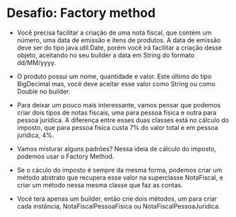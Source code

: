 ﻿#  Desafio: Factory method

* Você precisa facilitar a criação de uma nota fiscal, que contém um número, uma data de emissão e itens de produtos.
A data de emissão deve ser do tipo java.util.Date, porém você irá facilitar a criação desse objeto, aceitando no seu 
builder a data em String do formato dd/MM/yyyy.

* O produto possui um nome, quantidade e valor. Este último do tipo BigDecimal mas, você deve aceitar esse valor 
como String ou como Double no builder.

* Para deixar um pouco mais interessante, vamos pensar que podemos criar dois tipos de notas fiscais, 
uma para pessoa física e outra para pessoa jurídica.
A diferença entre esses duas classes está no cálculo do imposto, que para pessoa física custa 7% do valor total 
e em pessoa jurídica, 4%.

* Vamos misturar alguns padrões? Nessa ideia de cálculo do imposto, podemos usar o Factory Method.

* Se o cáculo do imposto é sempre da mesma forma, podemos criar um método abstrato que recupera esse valor 
na superclasse NotaFiscal, e criar um método nessa mesma classe que faz as contas.

* Você terá apenas um builder, então crie dois métodos, um para criar cada instância, 
NotaFiscalPessoaFisica ou NotaFiscalPessoaJuridica.